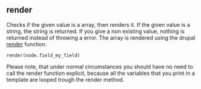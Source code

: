 ## render

Checks if the given value is a array, then renders it. If the given value is a string, the string is returned. If you give a non existing value, nothing is returned instead of throwing a error.
The array is rendered using the drupal [render](https://api.drupal.org/api/drupal/includes%21common.inc/function/render/7) function.

```
render(node.field_my_field)
```

Please note, that under normal circumstances you should have no need to call the render function explicit, because all the variables that you print in a template are looped trough the render method.
